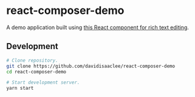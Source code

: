 # react-composer-demo
A demo application built using [this React component for rich text editing](https://github.com/davidisaaclee/react-composer).

## Development

```sh
# Clone repository.
git clone https://github.com/davidisaaclee/react-composer-demo
cd react-composer-demo

# Start development server.
yarn start
```

